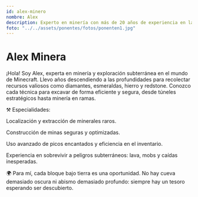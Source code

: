 ```yaml
---
id: alex-minero
nombre: Alex
description: Experto en minería con más de 20 años de experiencia en la industria, especializado en tecnologías sostenibles y gestión de proyectos mineros.
foto: "../../assets/ponentes/fotos/ponenten1.jpg"
---
```


# Alex Minera
    
¡Hola! Soy Alex, experta en minería y exploración subterránea en el mundo de Minecraft.
Llevo años descendiendo a las profundidades para recolectar recursos valiosos como diamantes, esmeraldas, hierro y redstone. Conozco cada técnica para excavar de forma eficiente y segura, desde túneles estratégicos hasta minería en ramas.

⚒️ Especialidades:

Localización y extracción de minerales raros.

Construcción de minas seguras y optimizadas.

Uso avanzado de picos encantados y eficiencia en el inventario.

Experiencia en sobrevivir a peligros subterráneos: lava, mobs y caídas inesperadas.

🌍 Para mí, cada bloque bajo tierra es una oportunidad. No hay cueva demasiado oscura ni abismo demasiado profundo: siempre hay un tesoro esperando ser descubierto.